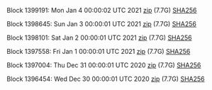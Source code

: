 Block 1399191: Mon Jan  4 00:00:02 UTC 2021 [zip](https://dash-bootstrap.ams3.digitaloceanspaces.com/mainnet/2021-01-04/bootstrap.dat.zip) (7.7G) [SHA256](https://dash-bootstrap.ams3.digitaloceanspaces.com/mainnet/2021-01-04/sha256.txt)

Block 1398645: Sun Jan  3 00:00:01 UTC 2021 [zip](https://dash-bootstrap.ams3.digitaloceanspaces.com/mainnet/2021-01-03/bootstrap.dat.zip) (7.7G) [SHA256](https://dash-bootstrap.ams3.digitaloceanspaces.com/mainnet/2021-01-03/sha256.txt)

Block 1398101: Sat Jan  2 00:00:01 UTC 2021 [zip](https://dash-bootstrap.ams3.digitaloceanspaces.com/mainnet/2021-01-02/bootstrap.dat.zip) (7.7G) [SHA256](https://dash-bootstrap.ams3.digitaloceanspaces.com/mainnet/2021-01-02/sha256.txt)

Block 1397558: Fri Jan  1 00:00:01 UTC 2021 [zip](https://dash-bootstrap.ams3.digitaloceanspaces.com/mainnet/2021-01-01/bootstrap.dat.zip) (7.7G) [SHA256](https://dash-bootstrap.ams3.digitaloceanspaces.com/mainnet/2021-01-01/sha256.txt)

Block 1397004: Thu Dec 31 00:00:01 UTC 2020 [zip](https://dash-bootstrap.ams3.digitaloceanspaces.com/mainnet/2020-12-31/bootstrap.dat.zip) (7.7G) [SHA256](https://dash-bootstrap.ams3.digitaloceanspaces.com/mainnet/2020-12-31/sha256.txt)

Block 1396454: Wed Dec 30 00:00:01 UTC 2020 [zip](https://dash-bootstrap.ams3.digitaloceanspaces.com/mainnet/2020-12-30/bootstrap.dat.zip) (7.7G) [SHA256](https://dash-bootstrap.ams3.digitaloceanspaces.com/mainnet/2020-12-30/sha256.txt)
